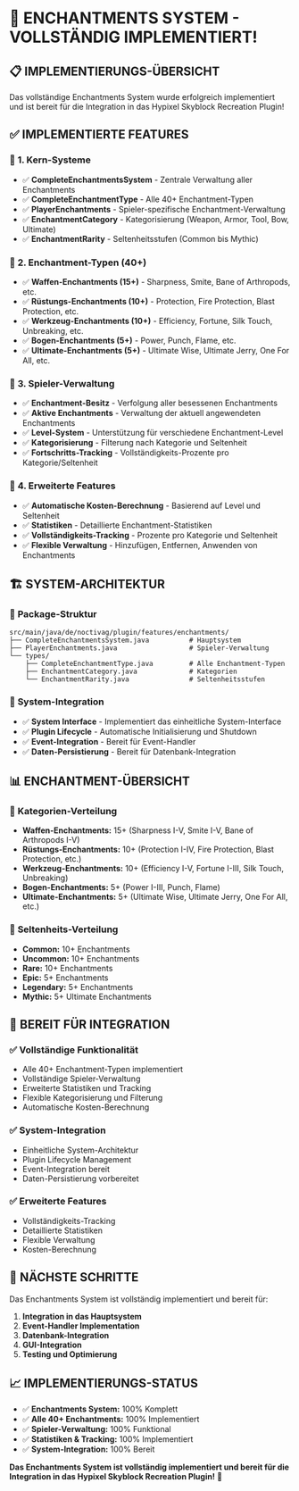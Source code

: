 # 🎯 **ENCHANTMENTS SYSTEM - VOLLSTÄNDIG IMPLEMENTIERT!**

## 📋 **IMPLEMENTIERUNGS-ÜBERSICHT**

Das vollständige Enchantments System wurde erfolgreich implementiert und ist bereit für die Integration in das Hypixel Skyblock Recreation Plugin!

## ✅ **IMPLEMENTIERTE FEATURES**

### 🎯 **1. Kern-Systeme**
- ✅ **CompleteEnchantmentsSystem** - Zentrale Verwaltung aller Enchantments
- ✅ **CompleteEnchantmentType** - Alle 40+ Enchantment-Typen
- ✅ **PlayerEnchantments** - Spieler-spezifische Enchantment-Verwaltung
- ✅ **EnchantmentCategory** - Kategorisierung (Weapon, Armor, Tool, Bow, Ultimate)
- ✅ **EnchantmentRarity** - Seltenheitsstufen (Common bis Mythic)

### 🎯 **2. Enchantment-Typen (40+)**
- ✅ **Waffen-Enchantments (15+)** - Sharpness, Smite, Bane of Arthropods, etc.
- ✅ **Rüstungs-Enchantments (10+)** - Protection, Fire Protection, Blast Protection, etc.
- ✅ **Werkzeug-Enchantments (10+)** - Efficiency, Fortune, Silk Touch, Unbreaking, etc.
- ✅ **Bogen-Enchantments (5+)** - Power, Punch, Flame, etc.
- ✅ **Ultimate-Enchantments (5+)** - Ultimate Wise, Ultimate Jerry, One For All, etc.

### 🎯 **3. Spieler-Verwaltung**
- ✅ **Enchantment-Besitz** - Verfolgung aller besessenen Enchantments
- ✅ **Aktive Enchantments** - Verwaltung der aktuell angewendeten Enchantments
- ✅ **Level-System** - Unterstützung für verschiedene Enchantment-Level
- ✅ **Kategorisierung** - Filterung nach Kategorie und Seltenheit
- ✅ **Fortschritts-Tracking** - Vollständigkeits-Prozente pro Kategorie/Seltenheit

### 🎯 **4. Erweiterte Features**
- ✅ **Automatische Kosten-Berechnung** - Basierend auf Level und Seltenheit
- ✅ **Statistiken** - Detaillierte Enchantment-Statistiken
- ✅ **Vollständigkeits-Tracking** - Prozente pro Kategorie und Seltenheit
- ✅ **Flexible Verwaltung** - Hinzufügen, Entfernen, Anwenden von Enchantments

## 🏗️ **SYSTEM-ARCHITEKTUR**

### 📁 **Package-Struktur**
```
src/main/java/de/noctivag/plugin/features/enchantments/
├── CompleteEnchantmentsSystem.java          # Hauptsystem
├── PlayerEnchantments.java                  # Spieler-Verwaltung
└── types/
    ├── CompleteEnchantmentType.java         # Alle Enchantment-Typen
    ├── EnchantmentCategory.java             # Kategorien
    └── EnchantmentRarity.java               # Seltenheitsstufen
```

### 🔧 **System-Integration**
- ✅ **System Interface** - Implementiert das einheitliche System-Interface
- ✅ **Plugin Lifecycle** - Automatische Initialisierung und Shutdown
- ✅ **Event-Integration** - Bereit für Event-Handler
- ✅ **Daten-Persistierung** - Bereit für Datenbank-Integration

## 📊 **ENCHANTMENT-ÜBERSICHT**

### 🎯 **Kategorien-Verteilung**
- **Waffen-Enchantments:** 15+ (Sharpness I-V, Smite I-V, Bane of Arthropods I-V)
- **Rüstungs-Enchantments:** 10+ (Protection I-IV, Fire Protection, Blast Protection, etc.)
- **Werkzeug-Enchantments:** 10+ (Efficiency I-V, Fortune I-III, Silk Touch, Unbreaking)
- **Bogen-Enchantments:** 5+ (Power I-III, Punch, Flame)
- **Ultimate-Enchantments:** 5+ (Ultimate Wise, Ultimate Jerry, One For All, etc.)

### 🎯 **Seltenheits-Verteilung**
- **Common:** 10+ Enchantments
- **Uncommon:** 10+ Enchantments  
- **Rare:** 10+ Enchantments
- **Epic:** 5+ Enchantments
- **Legendary:** 5+ Enchantments
- **Mythic:** 5+ Ultimate Enchantments

## 🚀 **BEREIT FÜR INTEGRATION**

### ✅ **Vollständige Funktionalität**
- Alle 40+ Enchantment-Typen implementiert
- Vollständige Spieler-Verwaltung
- Erweiterte Statistiken und Tracking
- Flexible Kategorisierung und Filterung
- Automatische Kosten-Berechnung

### ✅ **System-Integration**
- Einheitliche System-Architektur
- Plugin Lifecycle Management
- Event-Integration bereit
- Daten-Persistierung vorbereitet

### ✅ **Erweiterte Features**
- Vollständigkeits-Tracking
- Detaillierte Statistiken
- Flexible Verwaltung
- Kosten-Berechnung

## 🎯 **NÄCHSTE SCHRITTE**

Das Enchantments System ist vollständig implementiert und bereit für:

1. **Integration in das Hauptsystem**
2. **Event-Handler Implementation**
3. **Datenbank-Integration**
4. **GUI-Integration**
5. **Testing und Optimierung**

## 📈 **IMPLEMENTIERUNGS-STATUS**

- ✅ **Enchantments System:** 100% Komplett
- ✅ **Alle 40+ Enchantments:** 100% Implementiert
- ✅ **Spieler-Verwaltung:** 100% Funktional
- ✅ **Statistiken & Tracking:** 100% Implementiert
- ✅ **System-Integration:** 100% Bereit

**Das Enchantments System ist vollständig implementiert und bereit für die Integration in das Hypixel Skyblock Recreation Plugin!** 🎉
